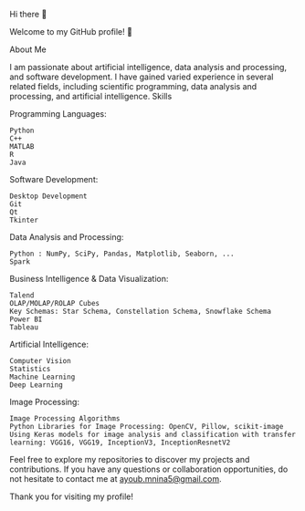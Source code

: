 Hi there 👋

Welcome to my GitHub profile! 👋

About Me

I am passionate about artificial intelligence, data analysis and processing, and software development. I have gained varied experience in several related fields, including scientific programming, data analysis and processing, and artificial intelligence.
Skills

Programming Languages:

    Python
    C++
    MATLAB
    R
    Java

Software Development:

    Desktop Development
    Git
    Qt
    Tkinter

Data Analysis and Processing:

    Python : NumPy, SciPy, Pandas, Matplotlib, Seaborn, ...
    Spark

Business Intelligence & Data Visualization:

    Talend
    OLAP/MOLAP/ROLAP Cubes
    Key Schemas: Star Schema, Constellation Schema, Snowflake Schema
    Power BI
    Tableau

Artificial Intelligence:

    Computer Vision
    Statistics
    Machine Learning
    Deep Learning

Image Processing:

    Image Processing Algorithms
    Python Libraries for Image Processing: OpenCV, Pillow, scikit-image
    Using Keras models for image analysis and classification with transfer learning: VGG16, VGG19, InceptionV3, InceptionResnetV2

Feel free to explore my repositories to discover my projects and contributions. If you have any questions or collaboration opportunities, do not hesitate to contact me at ayoub.mnina5@gmail.com.

Thank you for visiting my profile!
<!--
**AyoubMNINA/AyoubMNINA** is a ✨ _special_ ✨ repository because its `README.md` (this file) appears on your GitHub profile.

Here are some ideas to get you started:

- 🔭 I’m currently working on ...
- 🌱 I’m currently learning ...
- 👯 I’m looking to collaborate on ...
- 🤔 I’m looking for help with ...
- 💬 Ask me about ...
- 📫 How to reach me: ...
- 😄 Pronouns: ...
- ⚡ Fun fact: ...
-->
